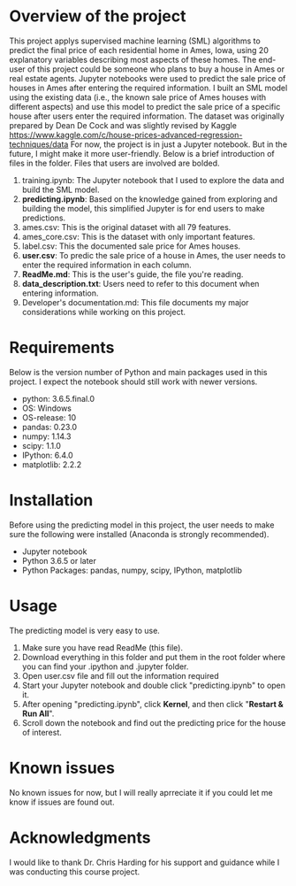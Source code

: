 # Overview of the project
This project applys supervised machine learning (SML) algorithms to predict the final price of each residential home in Ames, Iowa, using 20 explanatory variables describing most aspects of these homes. The end-user of this project could be someone who plans to buy a house in Ames or real estate agents. Jupyter notebooks were used to predict the sale price of houses in Ames after entering the required information. I built an SML model using the existing data (i.e., the known sale price of Ames houses with different aspects) and use this model to predict the sale price of a specific house after users enter the required information. The dataset was originally prepared by Dean De Cock and was slightly revised by Kaggle https://www.kaggle.com/c/house-prices-advanced-regression-techniques/data 
For now, the project is in just a Jupyter notebook. But in the future, I might make it more user-friendly.
Below is a brief introduction of files in the folder. Files that users are involved are bolded.
1) training.ipynb: The Jupyter notebook that I used to explore the data and build the SML model.
2) **predicting.ipynb**: Based on the knowledge gained from exploring and building the model, this simplified Jupyter is for end users to make predictions.
3) ames.csv: This is the original dataset with all 79 features.
4) ames_core.csv: This is the dataset with only important features.
5) label.csv: This the documented sale price for Ames houses.
6) **user.csv**: To predic the sale price of a house in Ames, the user needs to enter the required information in each column.
7) **ReadMe.md**: This is the user's guide, the file you're reading.
8) **data_description.txt**: Users need to refer to this document when entering information.
9) Developer's documentation.md: This file documents my major considerations while working on this project.

# Requirements
Below is the version number of Python and main packages used in this project. I expect the notebook should still work with newer versions.  
- python: 3.6.5.final.0
- OS: Windows
- OS-release: 10
- pandas: 0.23.0
- numpy: 1.14.3
- scipy: 1.1.0
- IPython: 6.4.0
- matplotlib: 2.2.2

# Installation 
Before using the predicting model in this project, the user needs to make sure the following were installed (Anaconda is strongly recommended).
- Jupyter notebook
- Python 3.6.5 or later
- Python Packages: pandas, numpy, scipy, IPython, matplotlib

# Usage
The predicting model is very easy to use.
1) Make sure you have read ReadMe (this file).
2) Download everything in this folder and put them in the root folder where you can find your .ipython and .jupyter folder.
3) Open user.csv file and fill out the information required
4) Start your Jupyter notebook and double click "predicting.ipynb" to open it.
5) After opening "predicting.ipynb", click **Kernel**, and then click "**Restart & Run All**".
6) Scroll down the notebook and find out the predicting price for the house of interest.

# Known issues
No known issues for now, but I will really aprreciate it if you could let me know if issues are found out.

# Acknowledgments
I would like to thank Dr. Chris Harding for his support and guidance while I was conducting this course project.
